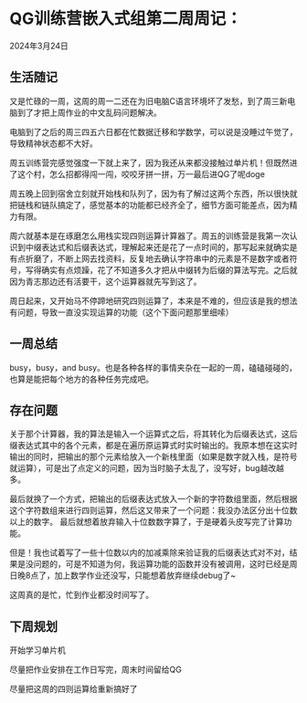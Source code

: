 # QG训练营嵌入式组第二周周记：
2024年3月24日

## 生活随记
又是忙碌的一周，这周的周一二还在为旧电脑C语言环境坏了发愁，到了周三新电脑到了才把上周作业的中文乱码问题解决。

电脑到了之后的周三四五六日都在忙数据迁移和学数学，可以说是没睡过午觉了，导致精神状态都不大好。

周五训练营完感觉强度一下就上来了，因为我还从来都没接触过单片机！但既然进了这个村，怎么招都得闯一闯，咬咬牙拼一拼，万一最后进QG了呢doge

周五晚上回到宿舍立刻就开始栈和队列了，因为有了解过这两个东西，所以很快就把链栈和链队搞定了，感觉基本的功能都已经齐全了，细节方面可能差点，因为精力有限。

周六就基本是在琢磨怎么用栈实现四则运算计算器了。周五的训练营是我第一次认识到中缀表达式和后缀表达式，理解起来还是花了一点时间的，那写起来就确实是有点折磨了，不断上网去找资料，反复地去确认字符串中的元素是不是数字或者符号，写得确实有点烦躁，花了不知道多久才把从中缀转为后缀的算法写完。之后就因为青志那边还有活要干，这个运算器就先写到这了。

周日起来，又开始马不停蹄地研究四则运算了，本来是不难的，但应该是我的想法有问题，导致一直没实现运算的功能（这个下面问题那里细嗦）


## 一周总结
busy，busy，and busy。也是各种各样的事情夹杂在一起的一周，磕磕碰碰的，也算是能把每个地方的各种任务完成吧。


## 存在问题
关于那个计算器，我的算法是输入一个运算式之后，将其转化为后缀表达式，这后缀表达式其中的各个元素，都是在遍历原运算式时实时输出的。我原本想在这实时输出的同时，把输出的那个元素给放入一个新栈里面（如果是数字就入栈，是符号就运算），可是出了点定义的问题，因为当时脑子太乱了，没写好，bug越改越多。

最后就换了一个方式，把输出的后缀表达式放入一个新的字符数组里面，然后根据这个字符数组来进行四则运算，然后这又带来了一个问题：我没办法区分出十位数以上的数字。
最后就想着放弃输入十位数数字算了，于是硬着头皮写完了计算功能。

但是！我也试着写了一些十位数以内的加减乘除来验证我的后缀表达式对不对，结果是没问题的，可是不知道为何，我运算功能的函数并没有被调用，这时已经是周日晚8点了，加上数学作业还没写，只能想着放弃继续debug了~

这周真的是忙，忙到作业都没时间写了。


## 下周规划
开始学习单片机

尽量把作业安排在工作日写完，周末时间留给QG

尽量把这周的四则运算给重新搞好了


